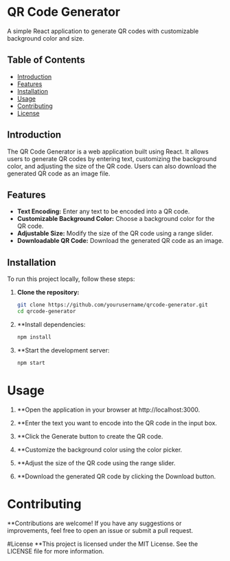 # QR Code Generator

A simple React application to generate QR codes with customizable background color and size.

## Table of Contents

- [Introduction](#introduction)
- [Features](#features)
- [Installation](#installation)
- [Usage](#usage)
- [Contributing](#contributing)
- [License](#license)

## Introduction

The QR Code Generator is a web application built using React. It allows users to generate QR codes by entering text, customizing the background color, and adjusting the size of the QR code. Users can also download the generated QR code as an image file.

## Features

- **Text Encoding:** Enter any text to be encoded into a QR code.
- **Customizable Background Color:** Choose a background color for the QR code.
- **Adjustable Size:** Modify the size of the QR code using a range slider.
- **Downloadable QR Code:** Download the generated QR code as an image.

## Installation

To run this project locally, follow these steps:

1. **Clone the repository:**
   ```sh
   git clone https://github.com/yourusername/qrcode-generator.git
   cd qrcode-generator
2. **Install dependencies:

   ```sh
   npm install
3. **Start the development server:

   ```sh
   npm start
# Usage
1. **Open the application in your browser at http://localhost:3000.

2. **Enter the text you want to encode into the QR code in the input box.

3. **Click the Generate button to create the QR code.

4. **Customize the background color using the color picker.

5. **Adjust the size of the QR code using the range slider.

6. **Download the generated QR code by clicking the Download button.

# Contributing
**Contributions are welcome! If you have any suggestions or improvements, feel free to open an issue or submit a pull request.

#License
**This project is licensed under the MIT License. See the LICENSE file for more information.
